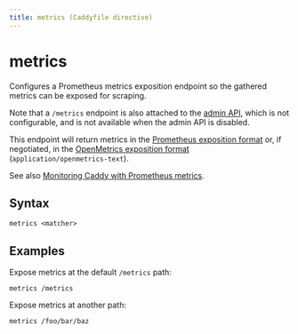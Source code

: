 ```yaml
---
title: metrics (Caddyfile directive)
---
```


# metrics

Configures a Prometheus metrics exposition endpoint so the gathered metrics can
be exposed for scraping.

Note that a `/metrics` endpoint is also attached to the [admin API](/docs/api),
which is not configurable, and is not available when the admin API is disabled.

This endpoint will return metrics in the [Prometheus exposition format](https://prometheus.io/docs/instrumenting/exposition_formats/#text-based-format)
or, if negotiated, in the [OpenMetrics exposition format](https://pkg.go.dev/github.com/prometheus/client_golang@v1.7.1/prometheus/promhttp#HandlerOpts)
(`application/openmetrics-text`).

See also [Monitoring Caddy with Prometheus metrics](/docs/metrics).

## Syntax

```caddy-d
metrics <matcher>
```

## Examples

Expose metrics at the default `/metrics` path:

```caddy-d
metrics /metrics
```

Expose metrics at another path:

```caddy-d
metrics /foo/bar/baz
```
